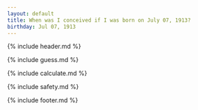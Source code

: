 ```yaml
---
layout: default
title: When was I conceived if I was born on July 07, 1913?
birthday: Jul 07, 1913
---
```


{% include header.md %}

{% include guess.md %}

{% include calculate.md %}

{% include safety.md %}

{% include footer.md %}




